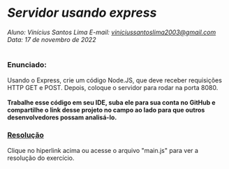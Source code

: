 # ***Servidor usando express***
_Aluno: Vinícius Santos Lima  E-mail: viniciussantoslima2003@gmail.com<br>Data: 17 de novembro de 2022_
#  

### Enunciado: 
Usando o Express, crie um código Node.JS, que deve receber requisições HTTP GET e POST. Depois, coloque o servidor para rodar na porta 8080.
<br><br>
<b>Trabalhe esse código em seu IDE, suba ele para sua conta no GitHub e compartilhe o link desse projeto no campo ao lado para que outros desenvolvedores possam analisá-lo.</b>

<h3><a href="">Resolução</a></h3>
Clique no hiperlink acima ou acesse o arquivo "main.js" para ver a resolução do exercício.<br>
